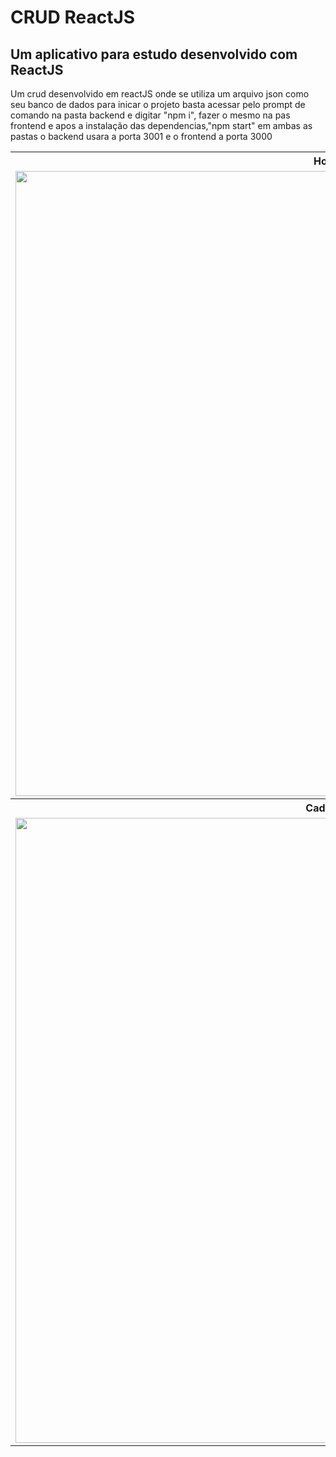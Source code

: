 # <h1>CRUD ReactJS</h1>
<h2>Um aplicativo para estudo desenvolvido com ReactJS</h2>

Um crud desenvolvido em reactJS onde se utiliza um arquivo json como seu banco de dados
para inicar o projeto basta acessar pelo prompt de comando na pasta backend e digitar "npm i", fazer o mesmo na pas frontend e apos a instalação das dependencias,"npm start" em ambas as pastas o backend usara a porta 3001 e o frontend a porta 3000

<table>
    <tr>
        <th>Home</th>
    </tr>
    <tr>
         <td><img src="https://user-images.githubusercontent.com/47863242/93480792-3558f900-f8d4-11ea-83d8-44bacfdb681c.png" heigth="1000" width="1000"></td>
    </tr>
    <tr>
        <th>Cadastro</th>
    </tr>
    <tr>
        <td><img src="https://user-images.githubusercontent.com/47863242/93481098-941e7280-f8d4-11ea-8190-8d0b4ec0afa7.png" heigth="1000" width="1000"></td>
    </tr>
</table>
